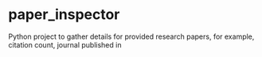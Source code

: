 # paper_inspector
Python project to gather details for provided research papers, for example, citation count, journal published in
